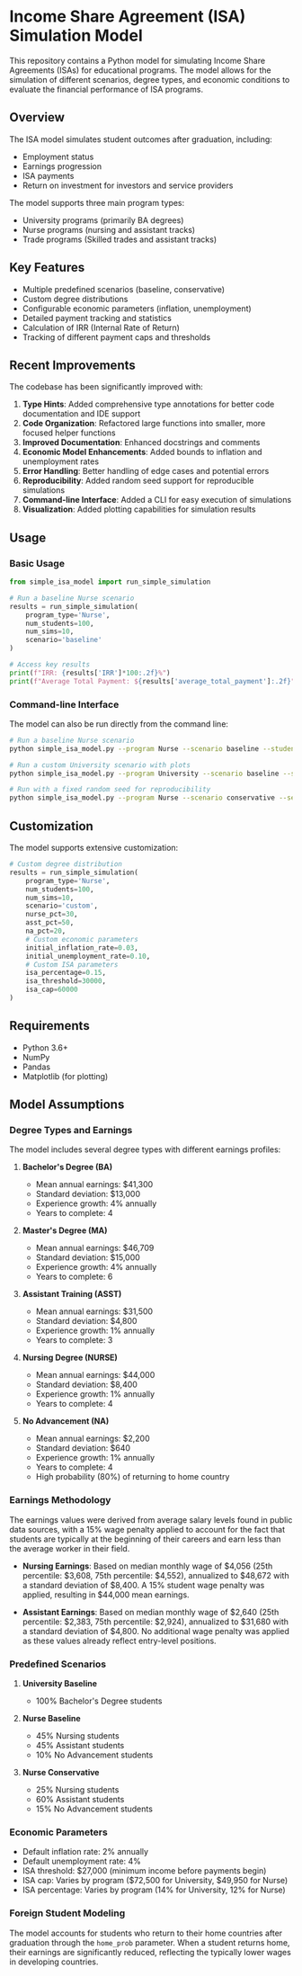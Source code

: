 # Income Share Agreement (ISA) Simulation Model

This repository contains a Python model for simulating Income Share Agreements (ISAs) for educational programs. The model allows for the simulation of different scenarios, degree types, and economic conditions to evaluate the financial performance of ISA programs.

## Overview

The ISA model simulates student outcomes after graduation, including:
- Employment status
- Earnings progression
- ISA payments
- Return on investment for investors and service providers

The model supports three main program types:
- University programs (primarily BA degrees)
- Nurse programs (nursing and assistant tracks)
- Trade programs (Skilled trades and assistant tracks)

## Key Features

- Multiple predefined scenarios (baseline, conservative)
- Custom degree distributions
- Configurable economic parameters (inflation, unemployment)
- Detailed payment tracking and statistics
- Calculation of IRR (Internal Rate of Return)
- Tracking of different payment caps and thresholds

## Recent Improvements

The codebase has been significantly improved with:

1. **Type Hints**: Added comprehensive type annotations for better code documentation and IDE support
2. **Code Organization**: Refactored large functions into smaller, more focused helper functions
3. **Improved Documentation**: Enhanced docstrings and comments
4. **Economic Model Enhancements**: Added bounds to inflation and unemployment rates
5. **Error Handling**: Better handling of edge cases and potential errors
6. **Reproducibility**: Added random seed support for reproducible simulations
7. **Command-line Interface**: Added a CLI for easy execution of simulations
8. **Visualization**: Added plotting capabilities for simulation results

## Usage

### Basic Usage

```python
from simple_isa_model import run_simple_simulation

# Run a baseline Nurse scenario
results = run_simple_simulation(
    program_type='Nurse',
    num_students=100,
    num_sims=10,
    scenario='baseline'
)

# Access key results
print(f"IRR: {results['IRR']*100:.2f}%")
print(f"Average Total Payment: ${results['average_total_payment']:.2f}")
```

### Command-line Interface

The model can also be run directly from the command line:

```bash
# Run a baseline Nurse scenario
python simple_isa_model.py --program Nurse --scenario baseline --students 100 --sims 10

# Run a custom University scenario with plots
python simple_isa_model.py --program University --scenario baseline --students 200 --sims 20 --plot

# Run with a fixed random seed for reproducibility
python simple_isa_model.py --program Nurse --scenario conservative --seed 42
```

## Customization

The model supports extensive customization:

```python
# Custom degree distribution
results = run_simple_simulation(
    program_type='Nurse',
    num_students=100,
    num_sims=10,
    scenario='custom',
    nurse_pct=30,
    asst_pct=50,
    na_pct=20,
    # Custom economic parameters
    initial_inflation_rate=0.03,
    initial_unemployment_rate=0.10,
    # Custom ISA parameters
    isa_percentage=0.15,
    isa_threshold=30000,
    isa_cap=60000
)
```

## Requirements

- Python 3.6+
- NumPy
- Pandas
- Matplotlib (for plotting)

## Model Assumptions

### Degree Types and Earnings

The model includes several degree types with different earnings profiles:

1. **Bachelor's Degree (BA)**
   - Mean annual earnings: $41,300
   - Standard deviation: $13,000
   - Experience growth: 4% annually
   - Years to complete: 4

2. **Master's Degree (MA)**
   - Mean annual earnings: $46,709
   - Standard deviation: $15,000
   - Experience growth: 4% annually
   - Years to complete: 6

3. **Assistant Training (ASST)**
   - Mean annual earnings: $31,500
   - Standard deviation: $4,800
   - Experience growth: 1% annually
   - Years to complete: 3

4. **Nursing Degree (NURSE)**
   - Mean annual earnings: $44,000
   - Standard deviation: $8,400
   - Experience growth: 1% annually
   - Years to complete: 4

5. **No Advancement (NA)**
   - Mean annual earnings: $2,200
   - Standard deviation: $640
   - Experience growth: 1% annually
   - Years to complete: 4
   - High probability (80%) of returning to home country

### Earnings Methodology

The earnings values were derived from average salary levels found in public data sources, with a 15% wage penalty applied to account for the fact that students are typically at the beginning of their careers and earn less than the average worker in their field.

- **Nursing Earnings**: Based on median monthly wage of $4,056 (25th percentile: $3,608, 75th percentile: $4,552), annualized to $48,672 with a standard deviation of $8,400. A 15% student wage penalty was applied, resulting in $44,000 mean earnings.

- **Assistant Earnings**: Based on median monthly wage of $2,640 (25th percentile: $2,383, 75th percentile: $2,924), annualized to $31,680 with a standard deviation of $4,800. No additional wage penalty was applied as these values already reflect entry-level positions.

### Predefined Scenarios

1. **University Baseline**
   - 100% Bachelor's Degree students

2. **Nurse Baseline**
   - 45% Nursing students
   - 45% Assistant students
   - 10% No Advancement students

3. **Nurse Conservative**
   - 25% Nursing students
   - 60% Assistant students
   - 15% No Advancement students

### Economic Parameters

- Default inflation rate: 2% annually
- Default unemployment rate: 4%
- ISA threshold: $27,000 (minimum income before payments begin)
- ISA cap: Varies by program ($72,500 for University, $49,950 for Nurse)
- ISA percentage: Varies by program (14% for University, 12% for Nurse)

### Foreign Student Modeling

The model accounts for students who return to their home countries after graduation through the `home_prob` parameter. When a student returns home, their earnings are significantly reduced, reflecting the typically lower wages in developing countries. 